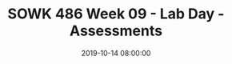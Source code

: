 ---
layout: single_presentation
name: week-09-lab-day-assessments.md
title: "SOWK 486 Week 09 - Lab Day - Assessments"
date:  2019-10-14 08:00:00
presentation_id: klPS5G
permalink: /klPS5G/
redirect_from:
  - /presentations/klPS5G/week-09-lab-day-assessments
slides: 
  - slide_name: deck-3889-large-0.jpeg
    slide_text: >
      <p><strong>Location</strong>: CBC Campus - SWL 206<br />
      <strong>Time</strong>: Wednesday from 5:30-8:15<br />
      <strong>Week 09</strong>: 10/14/19 — 10/20/19<br />
      <strong>Reading Assignment</strong>: N/A
      <strong>Topic and Content Area</strong>: Lab Day - Assessment<br />
      <strong>Assignments Due</strong>: N/A
      <strong>Other Important Information</strong>: N/A</p>
      
  - slide_name: deck-3889-large-1.jpeg
    slide_text: >
      <blockquote>
      <p>College and life is stressful. The following is a short video clip about managing stress by the BBC.</p>
      </blockquote>
      <p>[Whole Class Activity] Watch video clip</p>
      
  - slide_name: deck-3889-large-2.jpeg
    slide_text: >
      <ul>
      <li>Screeners</li>
      <li>Social histories</li>
      <li>Genograms &amp; Eco-maps</li>
      </ul>
      
  - slide_name: deck-3889-large-3.jpeg
    slide_text: >
      <blockquote>
      <p>Screener forms are a common assessment tool used by social workers. There are many different types of screeners. The following is a screener regarding stress.</p>
      </blockquote>
      <p>[Whole Class Activity] Have each student work individually to complete a screener. Discuss results.</p>
      <ul>
      <li>Partner discussion</li>
      <li>Whole group discussion</li>
      </ul>
      <blockquote>
      <p>New York State United Teachers (n.d.) Stress assessments. Retrieved from https://www.nysut.org/~/media/files/nysut/resources/2013/april/social-services/socialservices_stressassessments.pdf?la=en</p>
      </blockquote>
      
  - slide_name: deck-3889-large-4.jpeg
    slide_text: >
      <p>PHQ-9 - Depression Screener</p>
      
  - slide_name: deck-3889-large-5.jpeg
    slide_text: >
      <p>GAD-7 - Generalized Anxiety</p>
      
  - slide_name: deck-3889-large-6.jpeg
    slide_text: >
      <p>GAIN-SS - Internalizing, externalizing, and substance abuse.</p>
      
  - slide_name: deck-3889-large-7.jpeg
    slide_text: >
      <p>Show the various tools at <a href="https://www.integration.samhsa.gov/clinical-practice/screening-tools#bmb=1" target="_blank" rel="noopener">SAMHSA</a></p>
      
  - slide_name: deck-3889-large-8.jpeg
    slide_text: >
      <blockquote>
      <p>Social histories vary from agency to agency. The following is the general content of a social history. There are three main parts</p>
      </blockquote>
      <ul>
      <li>Presenting Problem</li>
      <li>Life Experiences</li>
      <li>Impressions and Recommendations</li>
      </ul>
      
  - slide_name: deck-3889-large-9.jpeg
    slide_text: >
      <blockquote>
      <p>The beginning of a the social history starts generally with an introductory paragraph.</p>
      </blockquote>
      <ul>
      <li>Description and history of the presenting problem</li>
      <li>Introductory paragraph / sentence</li>
      </ul>
      <blockquote>
      <p>[Discussion] How to these introductory paragraphs generally read?</p>
      </blockquote>
      
  - slide_name: deck-3889-large-10.jpeg
    slide_text: >
      <blockquote>
      <p>The following might be a typical introductory paragraph. Some of the information might be extraneous depending on forms, and method of practice.</p>
      </blockquote>
      <p>Esmeralda, a 32 year old Hispanic married with three children female completed this mental health evaluation at the TCCH BHS Pasco office. She was accompanied by her husband and one child. Her primary language is Spanish, and the evaluation was completed in her native language. Her insurance, Medicaid, has been verified. She was referred by Crisis Response Unit after being hospitalized at Lourdes Medical Center after an attempted suicide. She presented with symptoms related to depression and anxiety.</p>
      
  - slide_name: deck-3889-large-11.jpeg
    slide_text: >
      <ul>
      <li>Presenting problem
      <ul>
      <li>Detail major points (as laid out in initial paragraph)</li>
      <li>Generally the “why are you here today section”</li>
      <li>My method for mental health evaluations</li>
      </ul>
      </li>
      </ul>
      
  - slide_name: deck-3889-large-12.jpeg
    slide_text: >
      <blockquote>
      <p>[Discussion] For each talk about what topics are generally important</p>
      </blockquote>
      <blockquote>
      <p>Background Information abut the persons life</p>
      </blockquote>
      <ul>
      <li>Family of origin</li>
      <li>Birth and childhood</li>
      <li>Marriages and significant relationships</li>
      <li>Current living arrangements</li>
      <li>Education</li>
      <li>Military service</li>
      </ul>
      
  - slide_name: deck-3889-large-13.jpeg
    slide_text: >
      <blockquote>
      <p>Continuation..</p>
      </blockquote>
      <ul>
      <li>Employment history</li>
      <li>Medical history</li>
      <li>Legal history</li>
      <li>Social and Recreational interests</li>
      <li>Religious activities</li>
      <li>Client successes, Strengths, and resources</li>
      </ul>
      
  - slide_name: deck-3889-large-14.jpeg
    slide_text: >
      <blockquote>
      <p>[Discussion] For each talk about what topics are generally important</p>
      </blockquote>
      <ul>
      <li>Impressions</li>
      <li>Recommendations</li>
      </ul>
      
  - slide_name: deck-3889-large-15.jpeg
    slide_text: >
      <blockquote>
      <p>The following is the mental health evaluation TCCH BHS uses for their intake process. It could be considered a form of a social history.</p>
      </blockquote>
      <blockquote>
      <p>This evaluation serves a couple of purposes. One to complete an assessment, determine a plan… etc. It is also used as a mechanism to demonstrate compliance with WAC and other legal concerns.</p>
      </blockquote>
      <ul>
      <li>Dimension I. Client Personal Information
      <ul>
      <li>General information</li>
      </ul>
      </li>
      <li>Dimension II. Referral &amp; Admitting Problem
      <ul>
      <li>Referral and presenting problem</li>
      </ul>
      </li>
      <li>Dimension III: Client Treatment History, Mental Health/Psychiatric/Substance Abuse
      <ul>
      <li>History of treatment, and outcomes</li>
      <li>Substance abuse information</li>
      </ul>
      </li>
      <li>Dimension IV: Family/Significant Other Mental Health/Psychiatric History
      <ul>
      <li>Family history (homicide, suicide, mental health)</li>
      </ul>
      </li>
      </ul>
      
  - slide_name: deck-3889-large-16.jpeg
    slide_text: >
      <ul>
      <li>Dimension V: Abuse/Neglect
      <ul>
      <li>History of… location to record report information…</li>
      </ul>
      </li>
      <li>Dimension VI: Crisis/Risk Assessment
      <ul>
      <li>Current, history… etc</li>
      <li>Grief / loss</li>
      </ul>
      </li>
      <li>Dimension VII: Client Medical History
      <ul>
      <li>Injuries, diseases, hospitalizations</li>
      <li>Medical contacts (i.e. PCP)</li>
      <li>EPSDT</li>
      <li>Medications</li>
      </ul>
      </li>
      <li>Dimension VIII: Psychosocial
      <ul>
      <li>Family, peer, provider supports</li>
      <li>Ed / employment history</li>
      <li>Cultural issues</li>
      <li>Sexual orientation</li>
      <li>Strengths and interests</li>
      </ul>
      </li>
      <li>Dimension IX: Legal Issues
      <ul>
      <li>History</li>
      <li>Contacts / requirements</li>
      </ul>
      </li>
      </ul>
      
  - slide_name: deck-3889-large-17.jpeg
    slide_text: >
      <ul>
      <li>Dimension X: Developmental
      <ul>
      <li>Milestones</li>
      <li>Services</li>
      </ul>
      </li>
      <li>Dimension XI: Environmental Need/Barriers to Treatment
      <ul>
      <li>Various needs</li>
      </ul>
      </li>
      <li>Current Mental Status
      <ul>
      <li>Mini mental status examination</li>
      </ul>
      </li>
      <li>Admitting Diagnoses</li>
      <li>Inter-agency Services Needed</li>
      </ul>
      
  - slide_name: deck-3889-large-18.jpeg
    slide_text: >
      <blockquote>
      <p>[Activity] Work with a partner to go through some of the process of completing a social history with them. You can either use real life information, or in a roll play.</p>
      </blockquote>
      <ul>
      <li>Family of origin</li>
      <li>Birth and childhood</li>
      <li>Marriages and significant relationships</li>
      <li>Current living arrangements</li>
      <li>Education</li>
      <li>Military service</li>
      <li>Employment history</li>
      <li>Medical history</li>
      <li>Legal history</li>
      <li>Social and Recreational interests</li>
      <li>Religious activities</li>
      <li>Client successes, Strengths, and resources</li>
      </ul>
      
  - slide_name: deck-3889-large-19.jpeg
    slide_text: >
      <blockquote>
      <p>An eco-map is a useful tool that looks at system’s involvement and relationships.</p>
      </blockquote>
      <ul>
      <li>Generally it shows relationship quality and type between people / families and agencies other people or life events.</li>
      <li>I find them useful when somebody has a lot of services or other professionals involved
      <ul>
      <li>They sometimes show how interactions go to a specific individual</li>
      <li>Stressful or not stressful</li>
      <li>One way to the individual or family system</li>
      <li>Both ways</li>
      </ul>
      </li>
      </ul>
      
  - slide_name: deck-3889-large-20.jpeg
    slide_text: >
      <blockquote>
      <p>A genogram is a useful tool that looks at family structure and relationships.</p>
      </blockquote>
      <ul>
      <li>Generally they include at least three generations</li>
      <li>They are useful when family relationships are complicated
      They sometimes show specific traits (i.e. alcoholism, deaths, employment… etc.)</li>
      </ul>
      <p>[Whole Class Activity] Work with a partner to to complete create a genogram  of their family.</p>
      
presentation_description: >
  <p>For this lab day, we are focused on activities related to assessments. The agenda is to review:</p>
  <ul>
  <li>Screeners</li>
  <li>Social histories</li>
  <li>Genograms &amp; Eco-maps</li>
  </ul>
  
downloadable_slides: deck-3889.pdf
slides_count: 21
header:
  teaser: deck-3889-thumb-0.jpeg
presentation_video:
location: "Heritage University"
tags:
  - Heritage University
  - BASW Program
  - SOWK 486w
---